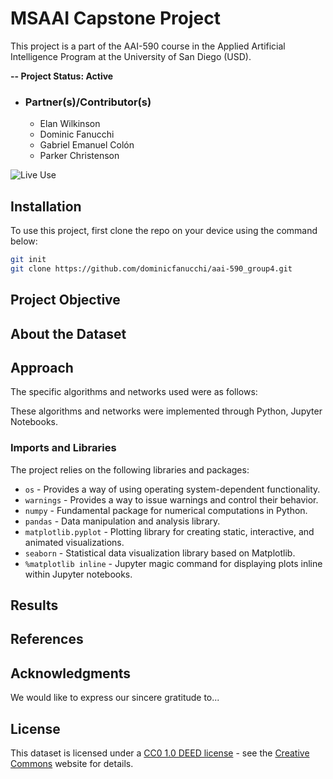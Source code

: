 # MSAAI Capstone Project
This project is a part of the AAI-590 course in the Applied Artificial Intelligence Program at the University of San Diego (USD).

**-- Project Status: Active**

- ### Partner(s)/Contributor(s)
   * Elan Wilkinson
   * Dominic Fanucchi
   * Gabriel Emanuel Colón
   * Parker Christenson

![Live Use](materials/drawDetectNav.gif)

## Installation
To use this project, first clone the repo on your device using the command below:
```bash
git init
git clone https://github.com/dominicfanucchi/aai-590_group4.git
```

## Project Objective

## About the Dataset

## Approach
The specific algorithms and networks used were as follows: 


These algorithms and networks were implemented through Python, Jupyter Notebooks.

### Imports and Libraries
The project relies on the following libraries and packages:
* `os` - Provides a way of using operating system-dependent functionality.
* `warnings` - Provides a way to issue warnings and control their behavior.
* `numpy` - Fundamental package for numerical computations in Python.
* `pandas` - Data manipulation and analysis library.
* `matplotlib.pyplot` - Plotting library for creating static, interactive, and animated visualizations.
* `seaborn` - Statistical data visualization library based on Matplotlib.
* `%matplotlib inline` - Jupyter magic command for displaying plots inline within Jupyter notebooks.

## Results

## References

## Acknowledgments
We would like to express our sincere gratitude to... 

## License
This dataset is licensed under a [CC0 1.0 DEED license](https://creativecommons.org/publicdomain/zero/1.0/legalcode.en) - see the [Creative Commons](https://creativecommons.org/publicdomain/zero/1.0/legalcode.en) website for details.
